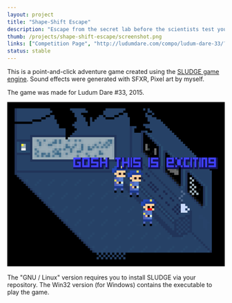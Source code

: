 ```yaml
---
layout: project
title: "Shape-Shift Escape"
description: "Escape from the secret lab before the scientists test you to death."
thumb: /projects/shape-shift-escape/screenshot.png
links: ["Competition Page", "http://ludumdare.com/compo/ludum-dare-33/?action=preview&uid=26303", "GNU / Linux", "https://github.com/wesleywerner/shape-shift-escape-sludge/releases/download/1/LD33-youarethemonster-postcomp-linux.tar.gz", "Win32", "https://github.com/wesleywerner/shape-shift-escape-sludge/releases/download/1/LD33-youarethemonster-postcomp-win32.zip", "GitHub (Sludge)", "https://github.com/wesleywerner/shape-shift-escape-sludge", "GitHub (Love Remake)", "https://github.com/wesleywerner/shape-shift-escape"]
status: stable
---
```


This is a point-and-click adventure game created using the [SLUDGE game engine](https://opensludge.github.io/). Sound effects were generated with SFXR, Pixel art by myself.

The game was made for Ludum Dare #33, 2015.

![](/projects/shape-shift-escape/screenshot.png)

The "GNU / Linux" version requires you to install SLUDGE via your repository. The Win32 version (for Windows) contains the executable to play the game.